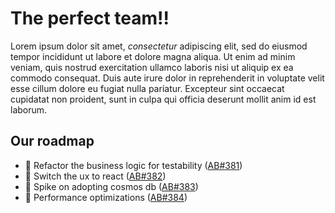 # The perfect team!!

Lorem ipsum dolor sit amet, *consectetur* adipiscing elit, sed do eiusmod tempor incididunt ut labore et dolore magna aliqua. Ut enim ad minim veniam, quis nostrud exercitation ullamco laboris nisi ut aliquip ex ea commodo consequat. Duis aute irure dolor in reprehenderit in voluptate velit esse cillum dolore eu fugiat nulla pariatur. Excepteur sint occaecat cupidatat non proident, sunt in culpa qui officia deserunt mollit anim id est laborum.


## Our roadmap
* 📝 Refactor the business logic for testability ([AB#381](https://dev.azure.com/team/zTest/_workitems/edit/381))
* 📝 Switch the ux to react ([AB#382](https://dev.azure.com/team/zTest/_workitems/edit/382))
* 📝 Spike on adopting cosmos db  ([AB#383](https://dev.azure.com/team/zTest/_workitems/edit/383))
* 📝 Performance optimizations ([AB#384](https://dev.azure.com/team/zTest/_workitems/edit/384))
